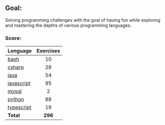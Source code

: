 ## Goal:
Solving programming challenges with the goal of having fun while exploring and mastering the depths of various programming languages.

### Score:
| Lenguage | Exercises |
|---|:---:|
| [bash](/bash) | 10 |
| [csharp](/csharp) | 28 |
| [java](/java) | 54 |
| [javascript](/javascript) | 95 |
| [mysql](/mysql) | 2 |
| [python](/python) | 88 |
| [typescript](/typescript) | 19 |
| **Total** | **296** |
